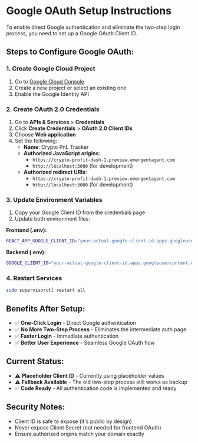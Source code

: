 # Google OAuth Setup Instructions

To enable direct Google authentication and eliminate the two-step login process, you need to set up a Google OAuth Client ID.

## Steps to Configure Google OAuth:

### 1. Create Google Cloud Project
1. Go to [Google Cloud Console](https://console.cloud.google.com)
2. Create a new project or select an existing one
3. Enable the Google Identity API

### 2. Create OAuth 2.0 Credentials
1. Go to **APIs & Services** > **Credentials**
2. Click **Create Credentials** > **OAuth 2.0 Client IDs**
3. Choose **Web application**
4. Set the following:
   - **Name**: Crypto PnL Tracker
   - **Authorized JavaScript origins**: 
     - `https://crypto-profit-dash-1.preview.emergentagent.com`
     - `http://localhost:3000` (for development)
   - **Authorized redirect URIs**: 
     - `https://crypto-profit-dash-1.preview.emergentagent.com`
     - `http://localhost:3000` (for development)

### 3. Update Environment Variables
1. Copy your Google Client ID from the credentials page
2. Update both environment files:

**Frontend (.env):**
```bash
REACT_APP_GOOGLE_CLIENT_ID="your-actual-google-client-id.apps.googleusercontent.com"
```

**Backend (.env):**
```bash
GOOGLE_CLIENT_ID="your-actual-google-client-id.apps.googleusercontent.com"
```

### 4. Restart Services
```bash
sudo supervisorctl restart all
```

## Benefits After Setup:
- ✅ **One-Click Login** - Direct Google authentication
- ✅ **No More Two-Step Process** - Eliminates the intermediate auth page
- ✅ **Faster Login** - Immediate authentication
- ✅ **Better User Experience** - Seamless Google OAuth flow

## Current Status:
- ⚠️ **Placeholder Client ID** - Currently using placeholder values
- ⚠️ **Fallback Available** - The old two-step process still works as backup
- ✅ **Code Ready** - All authentication code is implemented and ready

## Security Notes:
- Client ID is safe to expose (it's public by design)
- Never expose Client Secret (not needed for frontend OAuth)
- Ensure authorized origins match your domain exactly